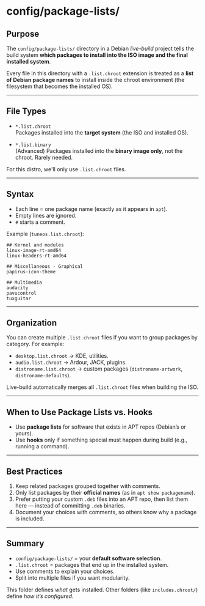 # config/package-lists/

## Purpose

The `config/package-lists/` directory in a Debian *live-build* project tells the build system **which packages to install into the ISO image and the final installed system**.

Every file in this directory with a `.list.chroot` extension is treated as a **list of Debian package names** to install inside the chroot environment (the filesystem that becomes the installed OS).

---

## File Types

- `*.list.chroot`  
  Packages installed into the **target system** (the ISO and installed OS).

- `*.list.binary`  
  (Advanced) Packages installed into the **binary image only**, not the chroot. Rarely needed.

For this distro, we'll only use `.list.chroot` files.

---

## Syntax

- Each line = one package name (exactly as it appears in `apt`).  
- Empty lines are ignored.  
- `#` starts a comment.  

Example (`tuneos.list.chroot`):

```text
## Kernel and modules
linux-image-rt-amd64
linux-headers-rt-amd64

## Miscellaneous - Graphical
papirus-icon-theme

## Multimedia
audacity
pavucontrol
tuxguitar
```

---

## Organization

You can create multiple `.list.chroot` files if you want to group packages by category. For example:

- `desktop.list.chroot` → KDE, utilities.  
- `audio.list.chroot` → Ardour, JACK, plugins.  
- `distroname.list.chroot` → custom packages (`distroname-artwork`, `distroname-defaults`).  

Live-build automatically merges all `.list.chroot` files when building the ISO.

---

## When to Use Package Lists vs. Hooks

- Use **package lists** for software that exists in APT repos (Debian’s or yours).  
- Use **hooks** only if something special must happen during build (e.g., running a command).  

---

## Best Practices

1. Keep related packages grouped together with comments.  
2. Only list packages by their **official names** (as in `apt show packagename`).  
3. Prefer putting your custom `.deb` files into an APT repo, then list them here — instead of committing `.deb` binaries.  
4. Document your choices with comments, so others know why a package is included.  

---

## Summary

- `config/package-lists/` = your **default software selection**.  
- `.list.chroot` = packages that end up in the installed system.  
- Use comments to explain your choices.  
- Split into multiple files if you want modularity.  

This folder defines *what* gets installed. Other folders (like `includes.chroot/`) define *how it’s configured*.
